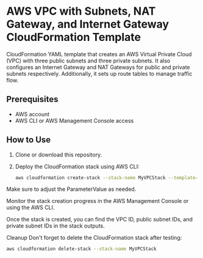 # AWS VPC with Subnets, NAT Gateway, and Internet Gateway CloudFormation Template

CloudFormation YAML template that creates an AWS Virtual Private Cloud (VPC) with three public subnets and three private subnets. It also configures an Internet Gateway and NAT Gateways for public and private subnets respectively. Additionally, it sets up route tables to manage traffic flow.

## Prerequisites

- AWS account
- AWS CLI or AWS Management Console access

## How to Use

1. Clone or download this repository.

2. Deploy the CloudFormation stack using AWS CLI:

   ```bash
   aws cloudformation create-stack --stack-name MyVPCStack --template-body file://vpc-with-subnets.yaml --parameters ParameterKey=VpcCidrBlock,ParameterValue=10.0.0.0/16

Make sure to adjust the ParameterValue as needed.

Monitor the stack creation progress in the AWS Management Console or using the AWS CLI.

Once the stack is created, you can find the VPC ID, public subnet IDs, and private subnet IDs in the stack outputs.

Cleanup
Don't forget to delete the CloudFormation stack after testing:

```bash
aws cloudformation delete-stack --stack-name MyVPCStack

